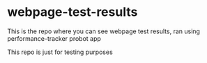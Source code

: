 # webpage-test-results



This is the repo where you can see webpage test results, ran using performance-tracker probot app


This repo is just for testing purposes
